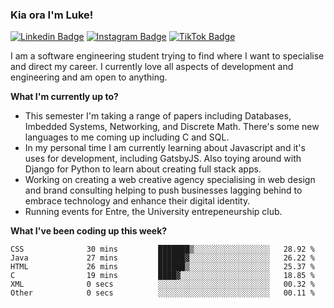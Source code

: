 ### Kia ora I'm Luke!

[![Linkedin Badge](https://img.shields.io/badge/-LinkedIn-0e76a8?style=flat-square&logo=Linkedin&logoColor=white)](https://www.linkedin.com/in/luke-stynes/)
[![Instagram Badge](https://img.shields.io/badge/-Instagram-e4405f?style=flat-square&logo=Instagram&logoColor=white)](https://www.instagram.com/luke.stynes/)
[![TikTok Badge](https://img.shields.io/badge/TikTok-Follow-blue)](https://www.tiktok.com/@luke_stynes)

I am a software engineering student trying to find where I want to specialise and direct my career. I currently love all aspects of development and engineering and am open to anything.

**What I'm currently up to?**
- This semester I'm taking a range of papers including Databases, Imbedded Systems, Networking, and Discrete Math. There's some new languages to me coming up including C and SQL.
- In my personal time I am currently learning about Javascript and it's uses for development, including GatsbyJS. Also toying around with Django for Python to learn about creating full stack apps.
- Working on creating a web creative agency specialising in web design and brand consulting helping to push businesses lagging behind to embrace technology and enhance their digital identity.
- Running events for Entre, the University entrepeneurship club.

**What I've been coding up this week?**
<!--START_SECTION:waka-->

```text
CSS              30 mins         ███████▒░░░░░░░░░░░░░░░░░   28.92 %
Java             27 mins         ██████▓░░░░░░░░░░░░░░░░░░   26.22 %
HTML             26 mins         ██████▒░░░░░░░░░░░░░░░░░░   25.37 %
C                19 mins         ████▓░░░░░░░░░░░░░░░░░░░░   18.85 %
XML              0 secs          ░░░░░░░░░░░░░░░░░░░░░░░░░   00.32 %
Other            0 secs          ░░░░░░░░░░░░░░░░░░░░░░░░░   00.11 %
```

<!--END_SECTION:waka-->
